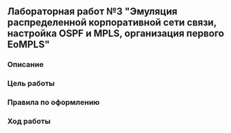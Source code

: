 ## Лабораторная работ №3 "Эмуляция распределенной корпоративной сети связи, настройка OSPF и MPLS, организация первого EoMPLS"

### Описание

### Цель работы

### Правила по оформлению

### Ход работы
